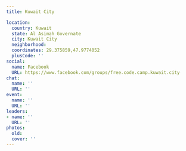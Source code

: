```yaml
---
title: Kuwait City

location:
  country: Kuwait
  state: Al Asimah Governate
  city: Kuwait City
  neighborhood: 
  coordinates: 29.375859,47.9774052
  plusCode: ''
social:
  name: Facebook
  URL: https://www.facebook.com/groups/free.code.camp.kuwait.city
chat:
  name: ''
  URL: ''
event:
  name: ''
  URL: ''
leaders:
- name: ''
  URL: ''
photos:
  old: 
  cover: ''
---
```

